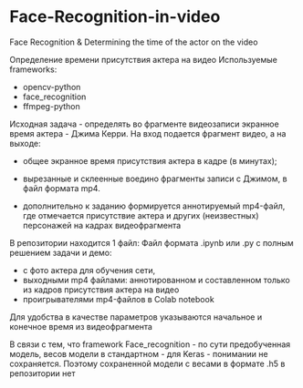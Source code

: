# Face-Recognition-in-video
Face Recognition &amp; Determining the time of the actor on the video

Определение времени присутствия актера на видео
Используемые frameworks:

- opencv-python
- face_recognition
- ffmpeg-python

Исходная задача - определять во фрагменте видеозаписи экранное время актера - Джима Керри.
На вход подается фрагмент видео, а на выходе:
- общее экранное время присутствия актера в кадре (в минутах);
- вырезанные и склеенные воедино фрагменты записи с Джимом, в файл формата mp4.

- дополнительно к заданию формируется аннотируемый mp4-файл, где отмечается присутствие актера и других (неизвестных) персонажей на кадрах видеофрагмента

В репозитории находится 1 файл:
Файл формата .ipynb или .py с полным решением задачи и демо:
- с фото актера для обучения сети,
- выходными mp4 файлами: аннотированном и составленном только из кадров присутствия актера на видео
- проигрывателями mp4-файлов в Colab notebook

Для удобства в качестве параметров указываются начальное и конечное время из видеофрагмента

В связи с тем, что framework Face_recognition - по сути предобученная модель, весов модели в стандартном - для Keras - понимании не сохраняется.
Поэтому сохраненной модели с весами в формате .h5 в репозитории нет
